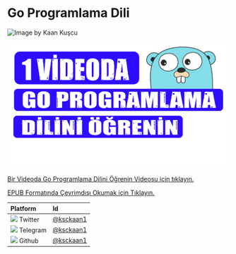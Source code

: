# Go Programlama Dili

![Image by Kaan Ku&#x15F;cu](.gitbook/assets/golangtrsitelogo.png)

![Go Programming in one video](.gitbook/assets/thumnailgolang.jpeg.png)

[Bir Videoda Go Programlama Dilini Öğrenin Videosu için tıklayın.](https://www.youtube.com/watch?v=vjHAvx47d98&lc)

[EPUB Formatında Çevrimdışı Okumak için Tıklayın.](https://github.com/ksckaan1/go-programlama-dili/raw/master/go-programlama-dili.epub)

| Platform | Id |
| :--- | :--- |
| ![](.gitbook/assets/twitter.png) Twitter | [@ksckaan1](https://twitter.com/ksckaan1) |
| ![](.gitbook/assets/telegram.png) Telegram | [@ksckaan1](https://t.me/ksckaan1) |
| ![](.gitbook/assets/github-image.png) Github | [@ksckaan1](https://github.com/ksckaan1) |



